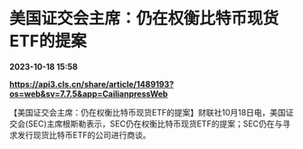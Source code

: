 # 美国证交会主席：仍在权衡比特币现货ETF的提案

**2023-10-18 15:58**

**https://api3.cls.cn/share/article/1489193?os=web&sv=7.7.5&app=CailianpressWeb**

【美国证交会主席：仍在权衡比特币现货ETF的提案】财联社10月18日电，美国证交会(SEC)主席根斯勒表示，SEC仍在权衡比特币现货ETF的提案；SEC仍在与寻求发行现货比特币ETF的公司进行商谈。